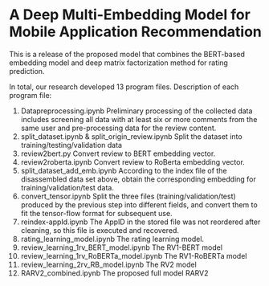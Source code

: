 # A Deep Multi-Embedding Model for Mobile Application Recommendation
This is a release of the proposed model that combines the BERT-based embedding model and deep matrix factorization method for rating prediction.

In total, our research developed 13 program files.
Description of each program file:
1. Datapreprocessing.ipynb
   Preliminary processing of the collected data includes screening all data with at least six or more comments from the same user and pre-processing data for the review content.
2. split_dataset.ipynb & split_origin_review.ipynb
   Split the dataset into training/testing/validation data
3. review2bert.py
   Convert review to BERT embedding vector.
4. review2roberta.ipynb
   Convert review to RoBerta embedding vector.
5. split_dataset_add_emb.ipynb
   According to the index file of the disassembled data set above, obtain the corresponding embedding for training/validation/test data.
6. convert_tensor.ipynb
   Split the three files (training/validation/test) produced by the previous step into different fields, and convert them to fit the tensor-flow format for subsequent use.
7. reindex-appId.ipynb
   The AppID in the stored file was not reordered after cleaning, so this file is executed and recovered.
8. rating_learning_model.ipynb
   The rating learning model.
9. review_learning_1rv_BERT_model.ipynb
   The RV1-BERT model
10. review_learning_1rv_RoBERTa_model.ipynb
   The RV1-RoBERTa model
11. review_learning_2rv_RB_model.ipynb
   The RV2 model
12. RARV2_combined.ipynb
   The proposed full model RARV2
